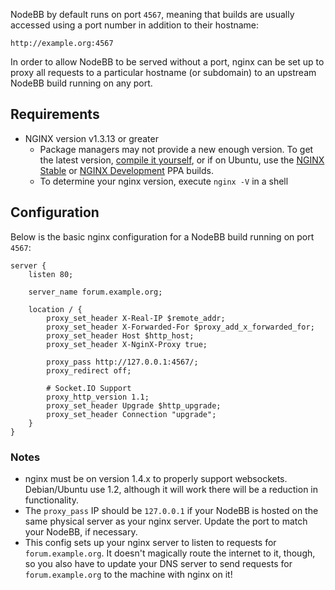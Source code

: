 NodeBB by default runs on port `4567`, meaning that builds are usually accessed using a port number in addition to their hostname:

    http://example.org:4567

In order to allow NodeBB to be served without a port, nginx can be set up to proxy all requests to a particular hostname (or subdomain) to an upstream NodeBB build running on any port.

## Requirements

* NGINX version v1.3.13 or greater
    * Package managers may not provide a new enough version. To get the latest version, [compile it yourself](http://nginx.org/en/download.html), or if on Ubuntu, use the [NGINX Stable](https://launchpad.net/~nginx/+archive/stable) or [NGINX Development](https://launchpad.net/~nginx/+archive/development) PPA builds.
    * To determine your nginx version, execute `nginx -V` in a shell

## Configuration

Below is the basic nginx configuration for a NodeBB build running on port `4567`:

``` nginx
server {
    listen 80;

    server_name forum.example.org;

    location / {
        proxy_set_header X-Real-IP $remote_addr;
        proxy_set_header X-Forwarded-For $proxy_add_x_forwarded_for;
        proxy_set_header Host $http_host;
        proxy_set_header X-NginX-Proxy true;

        proxy_pass http://127.0.0.1:4567/;
        proxy_redirect off;

        # Socket.IO Support
        proxy_http_version 1.1;
        proxy_set_header Upgrade $http_upgrade;
        proxy_set_header Connection "upgrade";
    }
}
```

### Notes

* nginx must be on version 1.4.x to properly support websockets. Debian/Ubuntu use 1.2, although it will work there will be a reduction in functionality.
* The `proxy_pass` IP should be `127.0.0.1` if your NodeBB is hosted on the same physical server as your nginx server. Update the port to match your NodeBB, if necessary.
* This config sets up your nginx server to listen to requests for `forum.example.org`. It doesn't magically route the internet to it, though, so you also have to update your DNS server to send requests for `forum.example.org` to the machine with nginx on it!